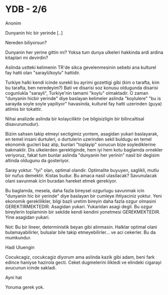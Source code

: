 # YDB - 2/6

Anonim

Dunyanin hic bir yerinde [..]

Nereden biliyorsun?

Dunyanin her yerine gittin mi? Yoksa tum dunya ulkeleri hakkinda ardi ardina kitaplari mi devirdin?

Aslinda ustteki kelimenin TR'de sikca gevelenmesinin sebebi ana kulturel fay hatti olan "sarayli/koylu" hattidir.

Turkiye halki kendi icinde surekli bu ayrimi gozettigi gibi (kim o tarafta, kim bu tarafta, ben neredeyim?) Bati ve disarisi soz konusu oldugunda disarisi cogunlukla "sarayli", Turkiye'nin tamami "koylu" olmaktadir. O zaman "dunyanin hicbir yerinde" diye baslayan kelimeler aslinda "koylulere" "bu is sarayda soyle soyle yapiliyor" havasinda, kulturel fay hatti uzerinden (guya) atilmis bir tokattir.

Nihai analizde aslinda bir kolayciliktir (ve bilgisizligin bir bilincaltisal disavurumudur).

Bizim sahsen takip etmeyi sectigimiz yontem, asagidan yukari baslayarak, en temel insani durtuleri, o durtulerin uzerinden sekil buldugu en temel ekonomik gucleri baz alip, bunlari "toplayip" sonucun bize soylediklerine bakmaktir. Dis ulkelerden gerektiginde, hem iyi hem kotu baglamda ornekler veriyoruz, fakat tum bunlar aslinda "dunyanin her yerinin" nasil bir degisim altinda oldugunu da gosteriyor.

Saray yoktur. "Iyi" olan, optimal olandir. Optimalite buyuyen, saglikli, mutlu bir nufus demektir. Kistas budur. Bu amaca nasil ulasilacak? Savunulacak olani savunmak icin buradan hareket etmek gerekiyor.

Bu baglamda, mesela, daha fazla bireysel ozgurlugu savunmak icin "dunyanin hic bir yerinde" diye baslayan bir cumleye ihtiyaciniz yoktur. Yeni ekonomik gereklilikler, bilgi bazli uretim bireyin daha fazla ozgur olmasini GEREKTIRMEKTEDIR. Asagidan yukari. Yukaridan asagi degil. Bu ozgur bireylerin toplaminin bir sekilde kendi kendini yonetmesi GEREKMEKTEDIR. Yine asagidan yukari.

Not: Bu bir lineer, deterministik beyan gibi alinmasin. Halklar optimal olani bulamayabilirler, bulsalar bile takip etmeyebilirler... ve aci cekerler. Bu da mumkundur.

Hadi Uluengin

Cocukcagiz, cocukcagiz diyorum ama aslinda kazik gibi adam, beni fark edince haniyse hazirola gecti. Ceket dugmelerini ilikledi ve elindeki cigarayi avucunun icinde sakladi.

Ayni hat

Yoruma gerek yok.
